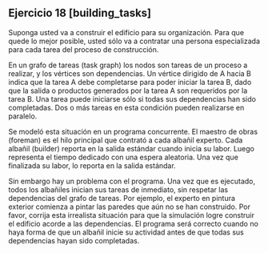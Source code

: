 ## Ejercicio 18 [building_tasks]
Suponga usted va a construir el edificio para su organización. Para que quede lo mejor posible, usted sólo va a contratar una persona especializada para cada tarea del proceso de construcción.

En un grafo de tareas (task graph) los nodos son tareas de un proceso a realizar, y los vértices son dependencias. Un vértice dirigido de A hacia B indica que la tarea A debe completarse para poder iniciar la tarea B, dado que la salida o productos generados por la tarea A son requeridos por la tarea B. Una tarea puede iniciarse sólo si todas sus dependencias han sido completadas. Dos o más tareas en esta condición pueden realizarse en paralelo.

Se modeló esta situación en un programa concurrente. El maestro de obras (foreman) es el hilo principal que contrató a cada albañil experto. Cada albañil (builder) reporta en la salida estándar cuando inicia su labor. Luego representa el tiempo dedicado con una espera aleatoria. Una vez que finalizada su labor, lo reporta en la salida estándar.

Sin embargo hay un problema con el programa. Una vez que es ejecutado, todos los albañiles inician sus tareas de inmediato, sin respetar las dependencias del grafo de tareas. Por ejemplo, el experto en pintura exterior comienza a pintar las paredes que aún no se han construido. Por favor, corrija esta irrealista situación para que la simulación logre construir el edificio acorde a las dependencias. El programa será correcto cuando no haya forma de que un albañil inicie su actividad antes de que todas sus dependencias hayan sido completadas.